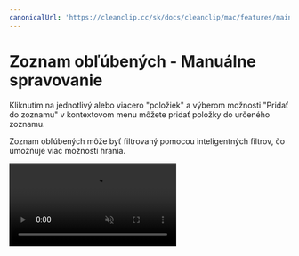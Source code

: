 ```yaml
---
canonicalUrl: 'https://cleanclip.cc/sk/docs/cleanclip/mac/features/main-window-collection-lists'
---
```


# Zoznam obľúbených - Manuálne spravovanie

Kliknutím na jednotlivý alebo viacero "položiek" a výberom možnosti "Pridať do zoznamu" v kontextovom menu môžete pridať položky do určeného zoznamu.

Zoznam obľúbených môže byť filtrovaný pomocou inteligentných filtrov, čo umožňuje viac možností hrania.

<video autoplay muted loop>
    <source src="/videos/collection-lists.mp4" type="video/mp4">
    <iframe src="/videos/collection-lists.mp4" scrolling="no" border="0" frameborder="0" allow="autoplay; encrypted-media" allowfullscreen></iframe>
</video>